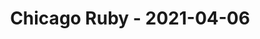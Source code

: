 ---
layout: post
title: Chicago Ruby - 2021-04-06
datetime: '2021-04-06 19:00:00 -0400'
name: Chicago Ruby
external_url: https://www.meetup.com/ChicagoRuby/events/pjfxvryccgbjb/
online_event: false
year_month: 2021-04
---